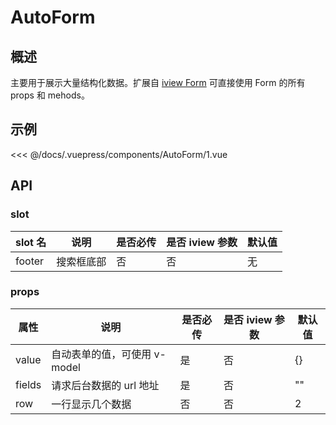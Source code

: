 # AutoForm

## 概述

主要用于展示大量结构化数据。扩展自 [iview Form](https://www.iviewui.com/components/form) 可直接使用 Form 的所有 props 和 mehods。

## 示例

<demo-block>
  <div slot='demo'><AutoForm-1></AutoForm-1></div>
  <div slot='code'>

<<< @/docs/.vuepress/components/AutoForm/1.vue

  </div>
</demo-block>

## API

### slot

| slot 名 | 说明       | 是否必传 | 是否 iview 参数 | 默认值 |
| ------- | ---------- | -------- | --------------- | ------ |
| footer  | 搜索框底部 | 否       | 否              | 无     |

### props

| 属性   | 说明                         | 是否必传 | 是否 iview 参数 | 默认值 |
| ------ | ---------------------------- | -------- | --------------- | ------ |
| value  | 自动表单的值，可使用 v-model | 是       | 否              | {}     |
| fields | 请求后台数据的 url 地址      | 是       | 否              | ""     |
| row    | 一行显示几个数据             | 否       | 否              | 2      |
